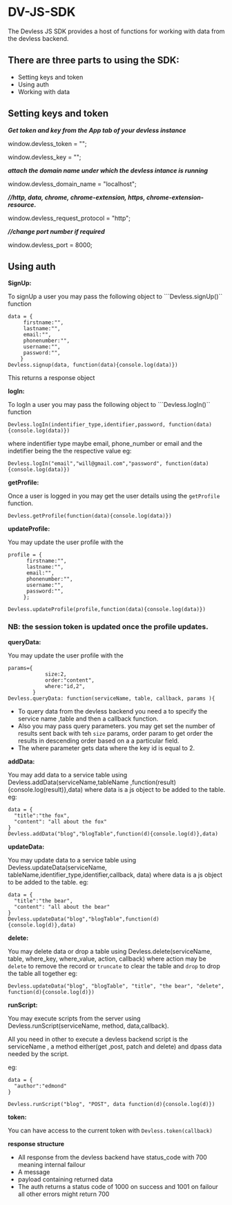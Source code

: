 # DV-JS-SDK
The Devless JS SDK provides a host of functions for working with data from the devless backend.

## There are three parts to using the SDK:
* Setting keys and token
* Using auth
* Working with data

## Setting keys and token

***Get token and key from the App tab of your devless instance***

window.devless_token = "";

window.devless_key = "";

***attach the domain name under which the devless intance is running*** 

window.devless_domain_name = "localhost";

***//http, data, chrome, chrome-extension, https, chrome-extension-resource.***

window.devless_request_protocol = "http";

***//change port number if required***

window.devless_port = 8000;

## Using auth
**SignUp:**

To signUp a user you may pass the following object to ```Devless.signUp()`` function 

 ```
 data = {
      firstname:"",
      lastname:"",
      email:"",
      phonenumber:"",
      username:"",
      password:"",
     }
Devless.signup(data, function(data){console.log(data)})

```
This returns a response object 

**logIn:**

To logIn a user you may pass the following object to ```Devless.logIn()`` function 

```
Devless.logIn(indentifier_type,identifier,password, function(data){console.log(data)})
```
where indentifier type maybe email, phone_number or email 
and the indetifier  being the the respective value eg:

```
Devless.logIn("email","will@gmail.com","password", function(data){console.log(data)})
```

**getProfile:**

Once a user is logged in you may get the user details using the ``getProfile`` function. 

```
Devless.getProfile(function(data){console.log(data)})
```
**updateProfile:**

You may update the user profile with the 

```
profile = {
      firstname:"",
      lastname:"",
      email:"",
      phonenumber:"",
      username:"",
      password:"",
     };
     
Devless.updateProfile(profile,function(data){console.log(data)})

```
### NB: the session token is updated once the profile updates.

**queryData:**

You may update the user profile with the 

```
params={
			size:2,
			order:"content",
			where:"id,2",
		}     
Devless.queryData: function(serviceName, table, callback, params ){

```

* To query data from the devless backend you need a to specify the service name ,table and then a callback function.
* Also you may pass query parameters. you may get set the number of results sent back with teh ``size`` params,
order param to get order the results in descending order based on a a particular field.
* The where parameter gets data where the key id is equal to 2.

**addData:**

You may add data to a service table using  Devless.addData(serviceName,tableName ,function(result){console.log(result)},data)
where data is a js object to be added to the table.
eg:

```
data = {
  "title":"the fox",
  "content": "all about the fox"
}
Devless.addData("blog","blogTable",function(d){console.log(d)},data)
```
**updateData:**

You may update data to a service table using  Devless.updateData(serviceName, tableName,identifier_type,identifier,callback, data)
where data is a js object to be added to the table.
eg:

```
data = {
  "title":"the bear",
  "content": "all about the bear"
}
Devless.updateData("blog","blogTable",function(d){console.log(d)},data)
```
**delete:**

You may delete data or drop a table using  Devless.delete(serviceName, table, where_key, where_value, action, callback)
where action may be ``delete`` to remove the record or ``truncate`` to clear the table and  ``drop`` to drop the table all together
eg:

```
Devless.updateData("blog", "blogTable", "title", "the bear", "delete", function(d){console.log(d)})
```

**runScript:**

You may execute scripts from the server using   Devless.runScript(serviceName, method, data,callback).

All you need in other to execute a devless backend script is the serviceName , a method either(get ,post, patch and delete)
and dpass data needed by the script.

eg:

```
data = {
  "author":"edmond"
}

Devless.runScript("blog", "POST", data function(d){console.log(d)})
```
**token:**

You can have access to the current token with ``Devless.token(callback)``

**response structure**
* All response from the devless backend have status_code with 700 meaning internal failour
* A message
* payload containing returned data
* The auth returns a status code of 1000 on success and 1001 on failour all other errors might return 700
